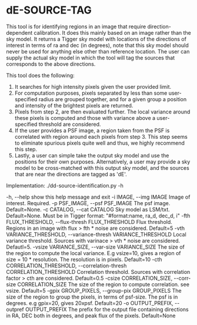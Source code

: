 # dE-SOURCE-TAG

This tool is for identifying regions in an image that require direction-dependent calibration. It does this mainly based on an image rather than the sky model. It returns a Tigger sky model with locations of the directions of interest in terms of ra and dec (in degrees), note that this sky model should never be used for anything else other than reference location. The user can supply the actual sky model in which the tool will tag the sources that corresponds to the above directions.

This tool does the following:

1. It searches for high intensity pixels given the user provided limit.   
2. For computation purposes, pixels separated by less than some user-specified radius are grouped together, and for a given group a position and intensity of the brightest pixels are returned.  
3. Pixels from step 2, are then evaluated further. The local variance around these pixels is computed and those with variance above a user-specified threshold are considered.  
4. If the user provides a PSF image, a region taken from the PSF is correlated with region around each pixels from step 3. This step seems to eliminate spurious pixels quite well and thus, we highly recommend this step.
5. Lastly, a user can simple take the output sky model and use the positions for their own purposes. Alternatively, a user may provide a sky model to be cross-matched with this output sky model, and the sources that are near the directions are tagged as 'dE'. 


Implementation: ./dd-source-identification.py  -h 

  -h, --help            show this help message and exit
  -i IMAGE, --img IMAGE
                        Image of interest. Required.
  -p PSF_IMAGE, --psf PSF_IMAGE
                        The psf image. Default=None.
  -c CATALOG, --cat CATALOG
                        Sky model as LSM/txt. Default=None. Must be in Tigger
                        format: "#format:name, ra_d, dec_d, i"
  -fth FLUX_THRESHOLD, --flux-thresh FLUX_THRESHOLD
                        Flux threshold. Regions in an image with flux > fth *
                        noise are considered. Default=5
  -vth VARIANCE_THRESHOLD, --variance-thresh VARIANCE_THRESHOLD
                        Local variance threshold. Sources with varinace > vth
                        * noise are considered. Defautl=5.
  -vsize VARIANCE_SIZE, --var-size VARIANCE_SIZE
                        The size of the region to compute the local variance.
                        E.g vsize=10, gives a region of size = 10 *
                        resolution. The resolution is in pixels. Default=10
  -cth CORRELATION_THRESHOLD, --correlation-thresh CORRELATION_THRESHOLD
                        Correlation threshold. Sources with correlation factor
                        > cth are considered. Default=0.5
  -csize CORRELATION_SIZE, --corr-size CORRELATION_SIZE
                        The size of the region to compute correlation. see
                        vsize. Default=5
  -gpix GROUP_PIXELS, --group-pix GROUP_PIXELS
                        The size of the region to group the pixels, in terms
                        of psf-size. The psf is in degrees. e.g gpix=20, gives
                        20xpsf. Default=20
  -o OUTPUT_PREFIX, --outpref OUTPUT_PREFIX
                        The prefix for the output file containing directions
                        in RA, DEC both in degrees, and peak flux of the
                        pixels. Default=None
